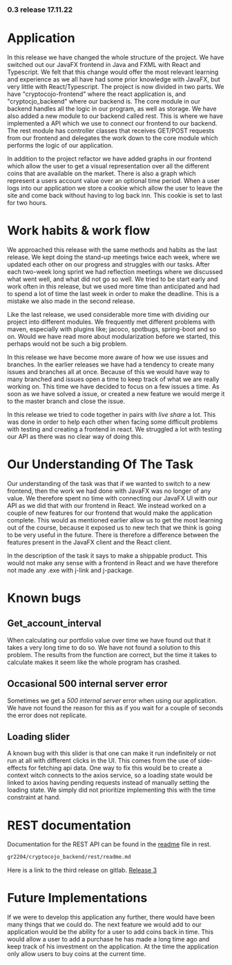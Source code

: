 ### 0.3 release 17.11.22

# Application

In this release we have changed the whole structure of the project. We have switched out our JavaFX frontend in Java and FXML with React and Typescript. We felt that this change would offer the most relevant learning and experience as we all have had some prior knowledge with JavaFX, but very little with React/Typescript. The project is now divided in two parts. We have "cryptocojo-frontend" where the react application is, and "cryptocjo_backend" where our backend is. The core module in our backend handles all the logic in our program, as well as storage. We have also added a new module to our backend called rest. This is where we have implemented a API which we use to connect our frontend to our backend. The rest module has controller classes that receives GET/POST requests from our frontend and delegates the work down to the core module which performs the logic of our application.

In addition to the project refactor we have added graphs in our frontend which allow the user to get a visual representation over all the different coins that are available on the market. There is also a graph which represent a users account value over an optional time period. When a user logs into our application we store a cookie which allow the user to leave the site and come back without having to log back inn. This cookie is set to last for two hours.

# Work habits & work flow

We approached this release with the same methods and habits as the last release. We kept doing the stand-up meetings twice each week, where we updated each other on our progress and struggles with our tasks. After each two-week long sprint we had reflection meetings where we discussed what went well, and what did not go so well. We tried to be start early and work often in this release, but we used more time than anticipated and had to spend a lot of time the last week in order to make the deadline. This is a mistake we also made in the second release.

Like the last release, we used considerable more time with dividing our project into different modules. We frequently met different problems with maven, especially with plugins like; jacoco, spotbugs, spring-boot and so on. Would we have read more about modularization before we started, this perhaps would not be such a big problem.

In this release we have become more aware of how we use issues and branches. In the earlier releases we have had a tendency to create many issues and branches all at once. Because of this we would have way to many branched and issues open a time to keep track of what we are really working on. This time we have decided to focus on a few issues a time. As soon as we have solved a issue, or created a new feature we would merge it to the master branch and close the issue.

In this release we tried to code together in pairs with _live share_ a lot. This was done in order to help each other when facing some difficult problems with testing and creating a frontend in react. We struggled a lot with testing our API as there was no clear way of doing this.

# Our Understanding Of The Task

Our understanding of the task was that if we wanted to switch to a new frontend, then the work we had done with JavaFX was no longer of any value. We therefore spent no time with connecting our JavaFX UI with our API as we did that with our frontend in React. We instead worked on a couple of new features for our frontend that would make the application complete. This would as mentioned earlier allow us to get the most learning out of the course, because it exposed us to new tech that we think is going to be very useful in the future. There is therefore a difference between the features present in the JavaFX client and the React client.

In the description of the task it says to make a shippable product. This would not make any sense with a frontend in React and we have therefore not made any .exe with j-link and j-package.

# Known bugs

## Get_account_interval

When calculating our portfolio value over time we have found out that it takes a very long time to do so. We have not found a solution to this problem. The results from the function are correct, but the time it takes to calculate makes it seem like the whole program has crashed.

## Occasional 500 internal server error

Sometimes we get a _500 internal server_ error when using our application. We have not found the reason for this as if you wait for a couple of seconds the error does not replicate.

## Loading slider

A known bug with this slider is that one can make it run indefinitely or not run at all with different clicks in the UI. This comes from the use of side-effects for fetching api data. One way to fix this would be to create a context witch connects to the axios service, so a loading state would be linked to axios having pending requests instead of manually setting the loading state. We simply did not prioritize implementing this with the time constraint at hand.

# REST documentation

Documentation for the REST API can be found in the [readme](../cryptocojo_backend/rest/readme.md) file in rest.

```bash
gr2204/cryptocojo_backend/rest/readme.md
```

Here is a link to the third release on gitlab. [Release 3](https://gitlab.stud.idi.ntnu.no/it1901/groups-2022/gr2204/gr2204/-/milestones/3#tab-issues)

# Future Implementations

If we were to develop this application any further, there would have been many things that we could do. The next feature we would add to our application would be the ability for a user to add coins back in time. This would allow a user to add a purchase he has made a long time ago and keep track of his investment on the application. At the time the application only allow users to buy coins at the current time.
